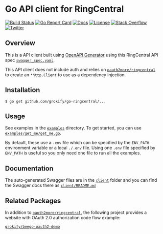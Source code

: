 # Go API client for RingCentral

[![Build Status][build-status-svg]][build-status-link]
[![Go Report Card][goreport-svg]][goreport-link]
[![Docs][docs-godoc-svg]][docs-godoc-link]
[![License][license-svg]][license-link]
[![Stack Overflow][stackoverflow-svg]][stackoverflow-link]
[![Twitter][twitter-svg]][twitter-link]

 [build-status-svg]: https://api.travis-ci.org/grokify/go-ringcentral.svg?branch=master
 [build-status-link]: https://travis-ci.org/grokify/go-ringcentral
 [goreport-svg]: https://goreportcard.com/badge/github.com/grokify/go-ringcentral
 [goreport-link]: https://goreportcard.com/report/github.com/grokify/go-ringcentral
 [docs-godoc-svg]: https://img.shields.io/badge/docs-godoc-blue.svg
 [docs-godoc-link]: https://godoc.org/github.com/grokify/go-ringcentral
 [license-svg]: https://img.shields.io/badge/license-MIT-blue.svg
 [license-link]: https://github.com/grokify/go-ringcentral/blob/master/LICENSE
 [stackoverflow-svg]: https://img.shields.io/badge/Stack%20Overflow-ringcentral-orange.svg
 [stackoverflow-link]: https://stackoverflow.com/questions/tagged/ringcentral
 [twitter-svg]: https://img.shields.io/twitter/follow/ringcentraldevs.svg?style=social&label=follow
 [twitter-link]: https://twitter.com/RingCentralDevs

## Overview

This is a API client built using [OpenAPI Generator](https://github.com/OpenAPITools/openapi-generator) using this RingCentral API spec [`swagger_spec.yaml`](codegen/swagger_spec.yaml).

This API client does not include auth and relies on [`oauth2more/ringcentral`](https://github.com/grokify/oauth2more/tree/master/ringcentral) to create an `*http.Client` to use as a dependency injection.

## Installation

`$ go get github.com/grokify/go-ringcentral/...`

## Usage

See examples in the [`examples`](examples) directory. To get started, you can use [`examples/get_me/get_me.go`](examples/get_me/get_me.go).

By default, these use a `.env` file which can be specified by the `ENV_PATH` environment variable or a local `./.env` file. Using one `.env` file specified by `ENV_PATH` is useful so you only need one file to run all the examples.

## Documentation

The auto-generated Swagger files are in the [`client`](client) folder and you can find the Swagger docs there as [`client/README.md`](client/README.md)

## Related Packages

In addition to [`oauth2more/ringcentral`](https://github.com/grokify/oauth2more/tree/master/ringcentral), the following project provides a website with OAuth 2.0 authorization code flow example:

[`grokify/beego-oauth2-demo`](https://github.com/grokify/beego-oauth2-demo)
